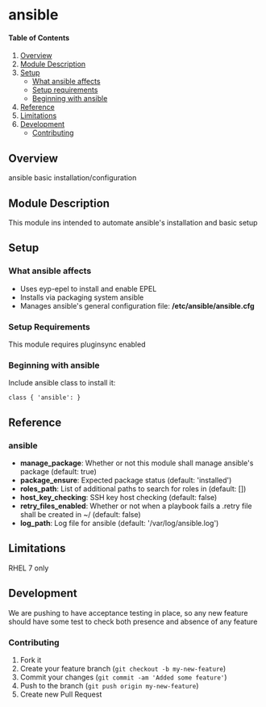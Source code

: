 # ansible

#### Table of Contents

1. [Overview](#overview)
2. [Module Description](#module-description)
3. [Setup](#setup)
    * [What ansible affects](#what-ansible-affects)
    * [Setup requirements](#setup-requirements)
    * [Beginning with ansible](#beginning-with-ansible)
4. [Reference](#reference)
5. [Limitations](#limitations)
6. [Development](#development)
    * [Contributing](#contributing)

## Overview

ansible basic installation/configuration

## Module Description

This module ins intended to automate ansible's installation and basic setup

## Setup

### What ansible affects

* Uses eyp-epel to install and enable EPEL
* Installs via packaging system ansible
* Manages ansible's general configuration file: **/etc/ansible/ansible.cfg**

### Setup Requirements

This module requires pluginsync enabled

### Beginning with ansible

Include ansible class to install it:

```puppet
class { 'ansible': }
```

## Reference

### ansible

* **manage_package**: Whether or not this module shall manage ansible's package (default: true)
* **package_ensure**: Expected package status (default: 'installed')
* **roles_path**: List of additional paths to search for roles in (default: [])
* **host_key_checking**: SSH key host checking (default: false)
* **retry_files_enabled**: Whether or not when a playbook fails a .retry file shall be created in ~/ (default: false)
* **log_path**: Log file for ansible (default: '/var/log/ansible.log')

## Limitations

RHEL 7 only

## Development

We are pushing to have acceptance testing in place, so any new feature should
have some test to check both presence and absence of any feature

### Contributing

1. Fork it
2. Create your feature branch (`git checkout -b my-new-feature`)
3. Commit your changes (`git commit -am 'Added some feature'`)
4. Push to the branch (`git push origin my-new-feature`)
5. Create new Pull Request
